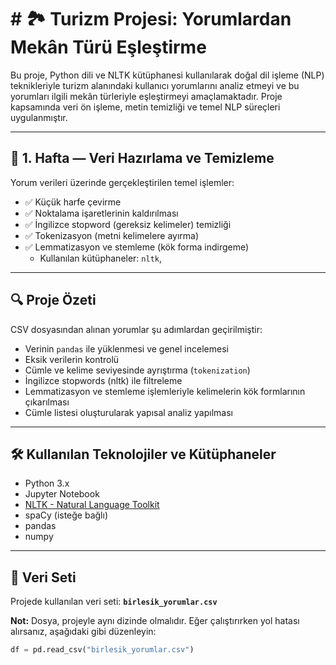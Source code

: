 #  # 🏞️ Turizm Projesi: Yorumlardan Mekân Türü Eşleştirme

Bu proje, Python dili ve NLTK kütüphanesi kullanılarak doğal dil işleme (NLP) teknikleriyle turizm alanındaki kullanıcı yorumlarını analiz etmeyi ve bu yorumları ilgili mekân türleriyle eşleştirmeyi amaçlamaktadır. Proje kapsamında veri ön işleme, metin temizliği ve temel NLP süreçleri uygulanmıştır.

---

## 📅 1. Hafta — Veri Hazırlama ve Temizleme

Yorum verileri üzerinde gerçekleştirilen temel işlemler:

- ✅ Küçük harfe çevirme  
- ✅ Noktalama işaretlerinin kaldırılması  
- ✅ İngilizce stopword (gereksiz kelimeler) temizliği  
- ✅ Tokenizasyon (metni kelimelere ayırma)  
- ✅ Lemmatizasyon ve stemleme (kök forma indirgeme)  
  - Kullanılan kütüphaneler: `nltk`,

---

## 🔍 Proje Özeti

CSV dosyasından alınan yorumlar şu adımlardan geçirilmiştir:

- Verinin `pandas` ile yüklenmesi ve genel incelemesi
- Eksik verilerin kontrolü
- Cümle ve kelime seviyesinde ayrıştırma (`tokenization`)
- İngilizce stopwords (nltk) ile filtreleme
- Lemmatizasyon ve stemleme işlemleriyle kelimelerin kök formlarının çıkarılması
- Cümle listesi oluşturularak yapısal analiz yapılması

---

## 🛠️ Kullanılan Teknolojiler ve Kütüphaneler

- Python 3.x
- Jupyter Notebook
- [NLTK - Natural Language Toolkit](https://www.nltk.org/)
- spaCy (isteğe bağlı)
- pandas
- numpy

---

## 📁 Veri Seti

Projede kullanılan veri seti: **`birlesik_yorumlar.csv`**

**Not:** Dosya, projeyle aynı dizinde olmalıdır. Eğer çalıştırırken yol hatası alırsanız, aşağıdaki gibi düzenleyin:

```python
df = pd.read_csv("birlesik_yorumlar.csv")

